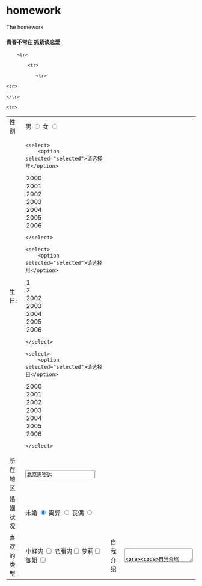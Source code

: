 # homework
The homework 
<!DOCTYPE html>
<html lang="en">
<head>
    <meta charset="UTF-8">
    <meta http-equiv="X-UA-Compatible" content="IE=edge">
    <meta name="viewport" content="width=device-width, initial-scale=1.0">
    <title>Document</title>
</head>
<body>
    <h4>青春不常在 抓紧谈恋爱 </h4>
    <table width="500">

        <tr>
<td>性别</td>
<td> <label for="sex">男</label> <input type="radio" name="sex" id="sex">
     <label for="s">女</label> <input type="radio" name="sex" id="s"> </td>
            </tr>
           

            <tr>
<td>生日:</td>
<td> 
 
    <select>
        <option selected="selected">请选择年</option>  
<option> 2000 </option>
<option> 2001 </option>
<option> 2002 </option>
<option> 2003 </option>
<option> 2004 </option>
<option> 2005 </option>
<option> 2006 </option>

    </select>

    <select>
        <option selected="selected">请选择月</option>  
<option> 1 </option>
<option> 2 </option>
<option> 2002 </option>
<option> 2003 </option>
<option> 2004 </option>
<option> 2005 </option>
<option> 2006 </option>

    </select>

    <select>
        <option selected="selected">请选择日</option>  
<option> 2000 </option>
<option> 2001 </option>
<option> 2002 </option>
<option> 2003 </option>
<option> 2004 </option>
<option> 2005 </option>
<option> 2006 </option>

    </select>

</td> 
               </tr>

               <tr>
<td>所在地区</td>
<td><input type="text" value="北京思密达"/> </td>
                </tr>
<tr>
<td>婚姻状况</td>
<td><label for="weihun">未婚</label> <input type="radio" name="marriage" id="weihun" checked="checked"/>
    <label for="liyi">离异</label> <input type="radio" name="marriage" id="liyi"/>
    <label for="sangou">丧偶</label> <input type="radio" name="marriage" id="sangou"/>
</td>
    </tr>

    <tr>
<td>喜欢的类型  </td>
<td><label for="xianrou">小鲜肉</label> <input type="checkbox" id="xianrou"/>
    <label for="larou">老腊肉</label><input type="checkbox" id="larou"/>
    <label for="luoli">萝莉</label><input type="checkbox" id="luoli"/>
    <label for="yujie">御姐</label> <input type="checkbox" id="yujie"/>



</td>



    </tr>

    <tr>
<td>自我介绍</td>
<td>
<textarea>

    自我介绍

    </textarea>



</td>



        </tr>

        <tr>
<td>      </td>
<td> <input type="submit" value="免费注册"> </td>



            </tr>

            <tr> 
<td>   </td>
<td> <input type="checkbox" checked="checked"/> 我同意注册条款</td>



            </tr>

            <tr>
<td> </td>
<td><h5>我承诺 </h5> 
<ul>
<li>我已年满18岁</li>
<li>我很真诚</li>
<li>我很严肃</li>


    </ul>
</td>

                </tr>

            </table>



     
</body>
</html>



